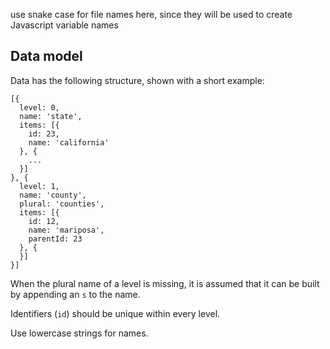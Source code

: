 use snake case for file names here, since they will be used to create
Javascript variable names

## Data model

Data has the following structure, shown with a short example:

    [{
      level: 0,
      name: 'state',
      items: [{
        id: 23,
        name: 'california'
      }, {
        ...
      }]
    }, {
      level: 1,
      name: 'county',
      plural: 'counties',
      items: [{
        id: 12,
        name: 'mariposa',
        parentId: 23
      }, {
      }]
    }]

When the plural name of a level is missing, it is assumed that it can
be built by appending an `s` to the name.

Identifiers (`id`) should be unique within every level.

Use lowercase strings for names.

